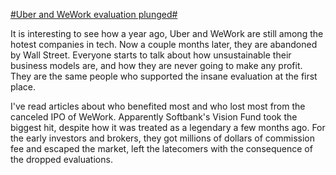 [#Uber and WeWork evaluation plunged#](https://www.barrons.com/articles/oracles-larry-ellison-calls-uber-and-wework-almost-worthless-51568924122)

It is interesting to see how a year ago, Uber and WeWork are still among the hotest companies in tech. Now a couple months later, they are abandoned by Wall Street. Everyone starts to talk about how unsustainable their business models are, and how they are never going to make any profit. They are the same people who supported the insane evaluation at the first place. 

I've read articles about who benefited most and who lost most from the canceled IPO of WeWork. Apparently Softbank's Vision Fund took the biggest hit, despite how it was treated as a legendary a few months ago. For the early investors and brokers, they got millions of dollars of commission fee and escaped the market, left the latecomers with the consequence of the dropped evaluations.
